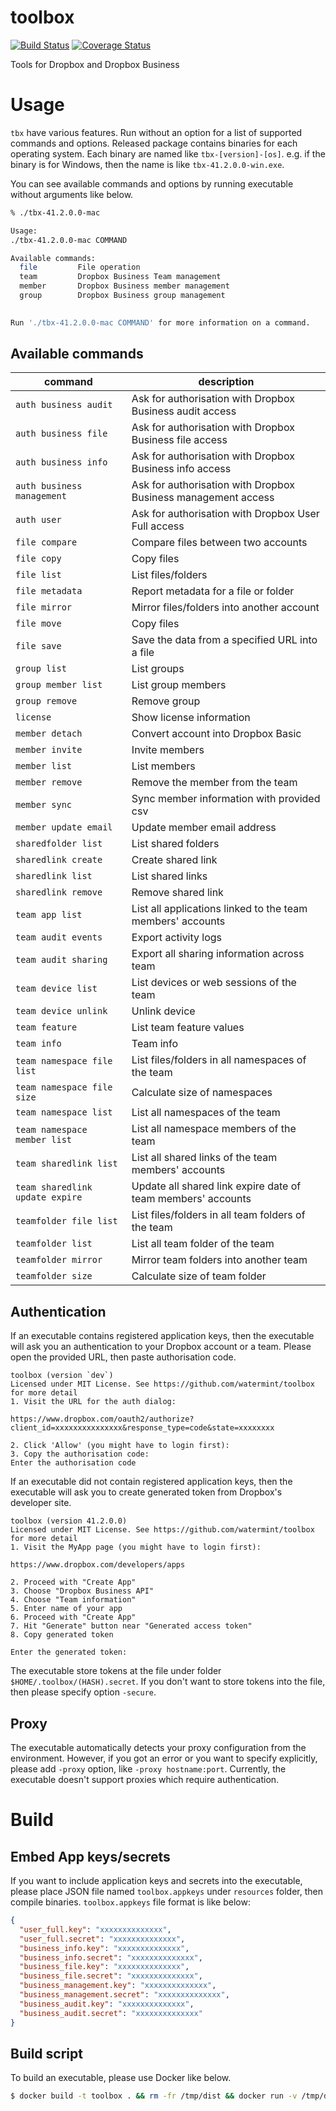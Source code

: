 # toolbox

[![Build Status](https://travis-ci.org/watermint/toolbox.svg?branch=master)](https://travis-ci.org/watermint/toolbox)
[![Coverage Status](https://coveralls.io/repos/github/watermint/toolbox/badge.svg?branch=master)](https://coveralls.io/github/watermint/toolbox?branch=master)

Tools for Dropbox and Dropbox Business

# Usage

`tbx` have various features. Run without an option for a list of supported commands and options.
Released package contains binaries for each operating system. Each binary are named like `tbx-[version]-[os]`. e.g. if the binary is for Windows, then the name is like `tbx-41.2.0.0-win.exe`.

You can see available commands and options by running executable without arguments like below.

```bash
% ./tbx-41.2.0.0-mac

Usage: 
./tbx-41.2.0.0-mac COMMAND

Available commands:
  file         File operation
  team         Dropbox Business Team management
  member       Dropbox Business member management
  group        Dropbox Business group management
  

Run './tbx-41.2.0.0-mac COMMAND' for more information on a command.
```

## Available commands

| command                         | description                                                   |
|---------------------------------|---------------------------------------------------------------|
| `auth business audit`           | Ask for authorisation with Dropbox Business audit access      |
| `auth business file`            | Ask for authorisation with Dropbox Business file access       |
| `auth business info`            | Ask for authorisation with Dropbox Business info access       |
| `auth business management`      | Ask for authorisation with Dropbox Business management access |
| `auth user`                     | Ask for authorisation with Dropbox User Full access           |
| `file compare`                  | Compare files between two accounts                            |
| `file copy`                     | Copy files                                                    |
| `file list`                     | List files/folders                                            |
| `file metadata`                 | Report metadata for a file or folder                          |
| `file mirror`                   | Mirror files/folders into another account                     |
| `file move`                     | Copy files                                                    |
| `file save`                     | Save the data from a specified URL into a file                |
| `group list`                    | List groups                                                   |
| `group member list`             | List group members                                            |
| `group remove`                  | Remove group                                                  |
| `license`                       | Show license information                                      |
| `member detach`                 | Convert account into Dropbox Basic                            |
| `member invite`                 | Invite members                                                |
| `member list`                   | List members                                                  |
| `member remove`                 | Remove the member from the team                               |
| `member sync`                   | Sync member information with provided csv                     |
| `member update email`           | Update member email address                                   |
| `sharedfolder list`             | List shared folders                                           |
| `sharedlink create`             | Create shared link                                            |
| `sharedlink list`               | List shared links                                             |
| `sharedlink remove`             | Remove shared link                                            |
| `team app list`                 | List all applications linked to the team members' accounts    |
| `team audit events`             | Export activity logs                                          |
| `team audit sharing`            | Export all sharing information across team                    |
| `team device list`              | List devices or web sessions of the team                      |
| `team device unlink`            | Unlink device                                                 |
| `team feature`                  | List team feature values                                      |
| `team info`                     | Team info                                                     |
| `team namespace file list`      | List files/folders in all namespaces of the team              |
| `team namespace file size`      | Calculate size of namespaces                                  |
| `team namespace list`           | List all namespaces of the team                               |
| `team namespace member list`    | List all namespace members of the team                        |
| `team sharedlink list`          | List all shared links of the team members' accounts           |
| `team sharedlink update expire` | Update all shared link expire date of team members' accounts  |
| `teamfolder file list`          | List files/folders in all team folders of the team            |
| `teamfolder list`               | List all team folder of the team                              |
| `teamfolder mirror`             | Mirror team folders into another team                         |
| `teamfolder size`               | Calculate size of team folder                                 |

## Authentication

If an executable contains registered application keys, then the executable will ask you an authentication to your Dropbox account or a team.
Please open the provided URL, then paste authorisation code.

```
toolbox (version `dev`)
Licensed under MIT License. See https://github.com/watermint/toolbox for more detail
1. Visit the URL for the auth dialog:

https://www.dropbox.com/oauth2/authorize?client_id=xxxxxxxxxxxxxxx&response_type=code&state=xxxxxxxx

2. Click 'Allow' (you might have to login first):
3. Copy the authorisation code:
Enter the authorisation code
```

If an executable did not contain registered application keys, then the executable will ask you to create generated token from Dropbox's developer site.

```
toolbox (version 41.2.0.0)
Licensed under MIT License. See https://github.com/watermint/toolbox for more detail
1. Visit the MyApp page (you might have to login first):

https://www.dropbox.com/developers/apps

2. Proceed with "Create App"
3. Choose "Dropbox Business API"
4. Choose "Team information"
5. Enter name of your app
6. Proceed with "Create App"
7. Hit "Generate" button near "Generated access token"
8. Copy generated token

Enter the generated token:
```

The executable store tokens at the file under folder `$HOME/.toolbox/(HASH).secret`. If you don't want to store tokens into the file, then please specify option `-secure`.

## Proxy

The executable automatically detects your proxy configuration from the environment. However, if you got an error or you want to specify explicitly, please add `-proxy` option, like `-proxy hostname:port`.
Currently, the executable doesn't support proxies which require authentication.

# Build

## Embed App keys/secrets

If you want to include application keys and secrets into the executable, please place JSON file named `toolbox.appkeys` under `resources` folder, then compile binaries.
`toolbox.appkeys` file format is like below:

```JSON
{
  "user_full.key": "xxxxxxxxxxxxxx",
  "user_full.secret": "xxxxxxxxxxxxxx",
  "business_info.key": "xxxxxxxxxxxxxx",
  "business_info.secret": "xxxxxxxxxxxxxx",
  "business_file.key": "xxxxxxxxxxxxxx",
  "business_file.secret": "xxxxxxxxxxxxxx",
  "business_management.key": "xxxxxxxxxxxxxx",
  "business_management.secret": "xxxxxxxxxxxxxx",
  "business_audit.key": "xxxxxxxxxxxxxx",
  "business_audit.secret": "xxxxxxxxxxxxxx"
}
```


## Build script

To build an executable, please use Docker like below.

```bash
$ docker build -t toolbox . && rm -fr /tmp/dist && docker run -v /tmp/dist:/dist:rw --rm toolbox
```

